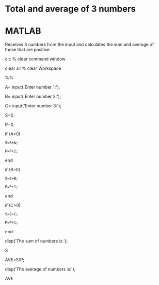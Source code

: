 # Total and average of 3 numbers
# MATLAB

Receives 3 numbers from the input and calculates the sum and average of those that are positive

clc  % clear command window

clear all  % clear Workspace

%%

A= input('Enter number 1:');

B= input('Enter number 2:');

C= input('Enter number 3:');

S=0;

P=0;

if (A>0)

    S=S+A;
	
    P=P+1;
	
end

if (B>0)

    S=S+B;
	
    P=P+1;
	
end

if (C>0)

    S=S+C;
	
    P=P+1;
	
end

disp('The sum of numbers is:');

S

AVE=S/P;

disp('The average of numbers is:');

AVE


